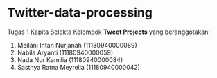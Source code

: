 # Twitter-data-processing
Tugas 1 Kapita Selekta Kelompok **Tweet Projects**
yang beranggotakan:
1. Meilani Intan Nurjanah (11180940000089)
2. Nabila Aryanti (11180940000059)
3. Nada Nur Kamilia (11180940000084)
4. Sasthya Ratna Meyrella (11180940000042)
